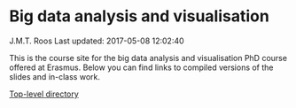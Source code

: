 Big data analysis and visualisation
================
J.M.T. Roos
Last updated: 2017-05-08 12:02:40

This is the course site for the big data analysis and visualisation PhD course offered at Erasmus. Below you can find links to compiled versions of the slides and in-class work.

[Top-level directory](./compiled)
